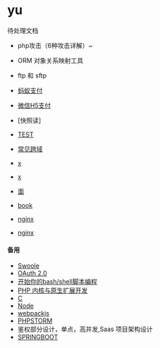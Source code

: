 # yu
待处理文档
- php攻击（6种攻击详解）~

- ORM 对象关系映射工具
- ftp 和 sftp
+ [蚂蚁支付](https://pay.weixin.qq.com/wiki/doc/api/index.html)
+ [微信H5支付](https://pay.weixin.qq.com/wiki/doc/api/H5.php?chapter=15_4)

+ [快照读]
+ [TEST](https://learnku.com/php/t/47623)
+ [常见跨域](https://segmentfault.com/a/1190000011145364)

- [x](https://www.jianshu.com/p/8c17e4357502)
- [x](https://www.cnblogs.com/shixiuxian/p/11230939.html)
- [面](https://learnku.com/articles/47414)
- [book](https://www.kancloud.cn/martist/be_new_friends/1736333)

- [nginx](https://www.kancloud.cn/lijianlin/nginx/1196082)
- [nginx](https://www.runoob.com/w3cnote/nginx-setup-intro.html)
#### 备用
- [Swoole](https://www.swoole.com/)
- [OAuth 2.0](http://www.ruanyifeng.com/blog/2014/05/oauth_2_0.html)
- [开始你的bash/shell脚本编程](https://www.jianshu.com/p/5568d311fb5a)
- [PHP 内核与原生扩展开发](https://learnku.com/docs/php-internals/php7)
- [C](https://www.runoob.com/cprogramming/c-tutorial.html)
- [Node](http://nodejs.cn/)
- [webpackjs](https://www.webpackjs.com/concepts/)
- [PHPSTORM](https://www.jetbrains.com/help/phpstorm/quick-start-guide-phpstorm.html)
- 鉴权部分设计，单点，高并发,Saas 项目架构设计
- [SPRINGBOOT](https://mp.weixin.qq.com/s?__biz=Mzg2NTAzMTExNg==&mid=2247483724&idx=1&sn=77ce80187dbfdbaaafa0366f6a0c9151&scene=19#wechat_redirect)